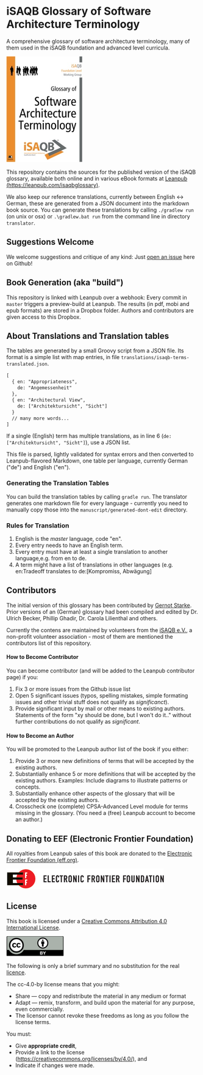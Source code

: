 # iSAQB Glossary of Software Architecture Terminology

A comprehensive glossary of software architecture terminology,
many of them used in the iSAQB foundation and advanced level curricula.

![](./glossary-cover-small.jpg)

This repository contains the sources for the published version of
the iSAQB glossary, available both online and in various eBook formats
at [Leanpub (https://leanpub.com/isaqbglossary)](https://leanpub.com/isaqbglossary).

We also keep our reference translations, currently between English <-> German,
these are generated from a JSON document into the markdown book source. You can
generate these translations by calling `./gradlew run` (on unix or osx)
or `.\gradlew.bat run` from the command line in directory `translator`.


## Suggestions Welcome

We welcome suggestions and critique of any kind: Just
[open an issue](https://github.com/isaqb-org/glossary/issues)
here on Github!

## Book Generation (aka "build")

This repository is linked with Leanpub over a webhook: Every commit in `master` triggers
a preview-build at Leanpub. The results (in pdf, mobi and epub formats) are stored in
a Dropbox folder. Authors and contributors are given access to this Dropbox.

## About Translations and Translation tables

The tables are generated
by a small Groovy script from a JSON file. Its format is a simple list
with map entries, in file `translations/isaqb-terms-translated.json`.


```
[
  { en: "Appropriateness",
    de: "Angemessenheit"
  },
  { en: "Architectural View",
    de: ["Architektursicht", "Sicht"]
  }
  // many more words...
]  
```

If a single (English) term has multiple translations,
as in line 6 (`de: ["Architektursicht", "Sicht"]`), use a JSON list.

This file is parsed, lightly validated for syntax errors and then converted
to Leanpub-flavored Markdown, one table
per language, currently German ("de") and English ("en").

### Generating the Translation Tables
You can build the translation tables by calling `gradle run`.
The translator generates one markdown file for every language - currently
you need to manually copy those into the `manuscript/generated-dont-edit`
directory.

### Rules for Translation

1. English is the _master_ language, code "en".
2. Every entry needs to have an English term.
3. Every entry must have at least a single translation to another language,e.g. from en to de.
4. A term might have a list of translations
in other languages (e.g. en:Tradeoff translates
to de:[Kompromiss, Abwägung]


## Contributors

The initial version of this glossary has been contributed by [Gernot Starke](http://gernotstarke.de).
Prior versions of an (German) glossary had been compiled and edited by Dr. Ulrich Becker,
Phillip Ghadir, Dr. Carola Lilienthal and others.


Currently the contens are maintained by volunteers from the [iSAQB e.V.](http://isaqb.org),
a non-profit volunteer association - most of them are mentioned the contributors list of this repository.

#### How to Become Contributor

You can become contributor (and will be added to the Leanpub contributor page) if
you:

1. Fix 3 or more issues from the Github issue list
2. Open 5 significant issues (typos, spelling mistakes, simple formating issues and
  other trivial stuff does not qualify as _significanct_).
3. Provide significant input by mail or other means to existing authors.
Statements of the form "xy should be done, but I won't do it.." without further
contributions do not qualify as _significant_.  

#### How to Become an Author

You will be promoted to the Leanpub author list of the book if you either:

1. Provide 3 or more new definitions of terms that will be accepted by the
existing authors.
2. Substantially enhance 5 or more definitions that will be accepted by the
existing authors. Examples: Include diagrams to illustrate patterns or concepts.
3. Substantially enhance other aspects of the glossary that will be accepted by the
existing authors.
4. Crosscheck one (complete) CPSA-Advanced Level module for terms missing in
the glossary.
(You need a (free) Leanpub account to become an author.)

## Donating to EEF (Electronic Frontier Foundation)

All royalties from Leanpub sales of this book are donated to
the [Electronic Frontier Foundation (eff.org)](http://eff.org).

![](./eff-logo-name-72.jpg)



## License

This book is licensed under a
[Creative Commons Attribution 4.0 International License](https://creativecommons.org/licenses/by/4.0/).


![](./cc-by.png)

The following is only a brief summary and no substitution for the real
[licence](https://creativecommons.org/licenses/by/4.0/).


The cc-4.0-by license means that you might:

* Share — copy and redistribute the material in any medium or format
* Adapt — remix, transform, and build upon the material for any purpose, even commercially.
* The licensor cannot revoke these freedoms as long as you follow the license terms.

You must:

* Give **appropriate credit**,
* Provide a link to the license (https://creativecommons.org/licenses/by/4.0/), and
* Indicate if changes were made.
